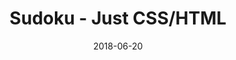 ---
title: 'Sudoku - Just CSS/HTML'
description: 'Complete a sudoku puzzle without Javascript or server-side interaction.'
gametype: 'hard'
gameid: 58
date: 2018-06-20
tags: []
draft: false
type: 'games'
num19: [{'idx':1,'arr1':[1,2,3,4,5,6,7,8,9],'arr2':[1,2,3,4,5,6,7,8,9]},{'idx':2,'arr1':[1,2,3,4,5,6,7,8,9],'arr2':[1,2,3,4,5,6,7,8,9]},{'idx':3,'arr1':[1,2,3,4,5,6,7,8,9],'arr2':[1,2,3,4,5,6,7,8,9]},{'idx':4,'arr1':[1,2,3,4,5,6,7,8,9],'arr2':[1,2,3,4,5,6,7,8,9]},{'idx':5,'arr1':[1,2,3,4,5,6,7,8,9],'arr2':[1,2,3,4,5,6,7,8,9]},{'idx':6,'arr1':[1,2,3,4,5,6,7,8,9],'arr2':[1,2,3,4,5,6,7,8,9]},{'idx':7,'arr1':[1,2,3,4,5,6,7,8,9],'arr2':[1,2,3,4,5,6,7,8,9]},{'idx':8,'arr1':[1,2,3,4,5,6,7,8,9],'arr2':[1,2,3,4,5,6,7,8,9]},{'idx':9,'arr1':[1,2,3,4,5,6,7,8,9],'arr2':[1,2,3,4,5,6,7,8,9]}]
puzzle: [[0, 6, 0, 8, 3, 2, 0, 1, 0], [0, 0, 0, 0, 7, 0, 0, 0, 0], [0, 0, 2, 1, 0, 4, 3, 0, 0], [9, 4, 0, 0, 0, 0, 0, 6, 2], [5, 0, 7, 0, 0, 0, 1, 0, 8], [0, 8, 0, 0, 0, 0, 0, 9, 0], [0, 0, 9, 6, 2, 1, 8, 0, 0], [0, 0, 0, 9, 0, 7, 0, 0, 0], [1, 0, 0, 0, 4, 0, 0, 0, 9]]
layout: 'sudokucssstatic'
---